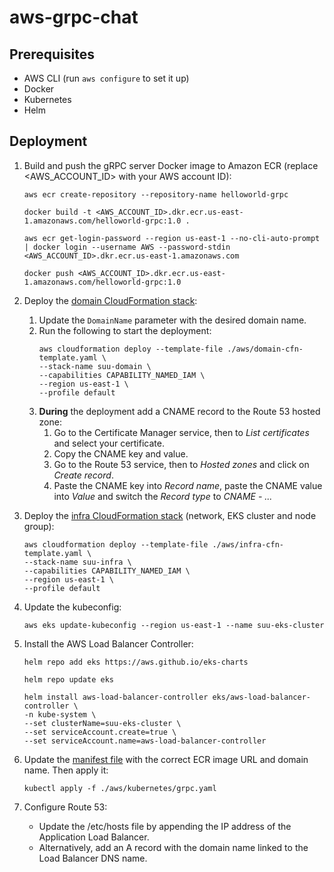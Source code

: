 # aws-grpc-chat

## Prerequisites
- AWS CLI (run `aws configure` to set it up)
- Docker
- Kubernetes
- Helm


## Deployment
1. Build and push the gRPC server Docker image to Amazon ECR (replace <AWS_ACCOUNT_ID> with your AWS account ID):
    ```
    aws ecr create-repository --repository-name helloworld-grpc
    ```
    ```
    docker build -t <AWS_ACCOUNT_ID>.dkr.ecr.us-east-1.amazonaws.com/helloworld-grpc:1.0 .
    ```
    ```
    aws ecr get-login-password --region us-east-1 --no-cli-auto-prompt | docker login --username AWS --password-stdin <AWS_ACCOUNT_ID>.dkr.ecr.us-east-1.amazonaws.com
    ```
    ```
    docker push <AWS_ACCOUNT_ID>.dkr.ecr.us-east-1.amazonaws.com/helloworld-grpc:1.0
    ```

2. Deploy the [domain CloudFormation stack](./aws/domain-cfn-template.yaml):
    1. Update the `DomainName` parameter with the desired domain name.
    2. Run the following to start the deployment:
        ```
        aws cloudformation deploy --template-file ./aws/domain-cfn-template.yaml \
        --stack-name suu-domain \
        --capabilities CAPABILITY_NAMED_IAM \
        --region us-east-1 \
        --profile default
        ```
    3. **During** the deployment add a CNAME record to the Route 53 hosted zone:
        1. Go to the Certificate Manager service, then to *List certificates* and select your certificate.
        2. Copy the CNAME key and value.
        3. Go to the Route 53 service, then to *Hosted zones* and click on *Create record*.
        4. Paste the CNAME key into *Record name*, paste the CNAME value into *Value* and switch the *Record type* to *CNAME - ...*

3. Deploy the [infra CloudFormation stack](./aws/infra-cfn-template.yaml) (network, EKS cluster and node group):
    ```
    aws cloudformation deploy --template-file ./aws/infra-cfn-template.yaml \
    --stack-name suu-infra \
    --capabilities CAPABILITY_NAMED_IAM \
    --region us-east-1 \
    --profile default
    ```

4. Update the kubeconfig:
    ```
    aws eks update-kubeconfig --region us-east-1 --name suu-eks-cluster
    ```

5. Install the AWS Load Balancer Controller:
    ```
    helm repo add eks https://aws.github.io/eks-charts
    ```
    ```
    helm repo update eks
    ```
    ```
    helm install aws-load-balancer-controller eks/aws-load-balancer-controller \
    -n kube-system \
    --set clusterName=suu-eks-cluster \
    --set serviceAccount.create=true \
    --set serviceAccount.name=aws-load-balancer-controller 
    ```

6. Update the [manifest file](./aws/kubernetes/grpc.yaml) with the correct ECR image URL and domain name. Then apply it:
    ```
    kubectl apply -f ./aws/kubernetes/grpc.yaml
    ```

7. Configure Route 53:
    - Update the /etc/hosts file by appending the IP address of the Application Load Balancer.
    - Alternatively, add an A record with the domain name linked to the Load Balancer DNS name.
